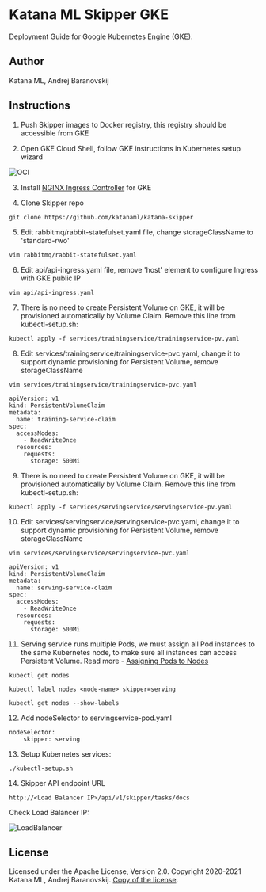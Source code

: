 # Katana ML Skipper GKE

Deployment Guide for Google Kubernetes Engine (GKE).

## Author

Katana ML, Andrej Baranovskij

## Instructions

1. Push Skipper images to Docker registry, this registry should be accessible from GKE

2. Open GKE Cloud Shell, follow GKE instructions in Kubernetes setup wizard

![OCI](https://github.com/katanaml/katana-skipper/blob/master/gke-shell.png)

3. Install [NGINX Ingress Controller](https://kubernetes.github.io/ingress-nginx/deploy/#gce-gke) for GKE

4. Clone Skipper repo

```
git clone https://github.com/katanaml/katana-skipper
```

5. Edit rabbitmq/rabbit-statefulset.yaml file, change storageClassName to 'standard-rwo'

```
vim rabbitmq/rabbit-statefulset.yaml
```

6. Edit api/api-ingress.yaml file, remove 'host' element to configure Ingress with GKE public IP

```
vim api/api-ingress.yaml
```

7. There is no need to create Persistent Volume on GKE, it will be provisioned automatically by Volume Claim. Remove this line from kubectl-setup.sh:

```
kubectl apply -f services/trainingservice/trainingservice-pv.yaml
```

8. Edit services/trainingservice/trainingservice-pvc.yaml, change it to support dynamic provisioning for Persistent Volume, remove storageClassName

```
vim services/trainingservice/trainingservice-pvc.yaml
```

```
apiVersion: v1
kind: PersistentVolumeClaim
metadata:
  name: training-service-claim
spec:
  accessModes:
    - ReadWriteOnce
  resources:
    requests:
      storage: 500Mi
```

9. There is no need to create Persistent Volume on GKE, it will be provisioned automatically by Volume Claim. Remove this line from kubectl-setup.sh:

```
kubectl apply -f services/servingservice/servingservice-pv.yaml
```

10. Edit services/servingservice/servingservice-pvc.yaml, change it to support dynamic provisioning for Persistent Volume, remove storageClassName

```
vim services/servingservice/servingservice-pvc.yaml
```

```
apiVersion: v1
kind: PersistentVolumeClaim
metadata:
  name: serving-service-claim
spec:
  accessModes:
    - ReadWriteOnce
  resources:
    requests:
      storage: 500Mi
```

11. Serving service runs multiple Pods, we must assign all Pod instances to the same Kubernetes node, to make sure all instances can access Persistent Volume. Read more - [Assigning Pods to Nodes](https://kubernetes.io/docs/concepts/scheduling-eviction/assign-pod-node/)

```
kubectl get nodes
```

```
kubectl label nodes <node-name> skipper=serving
```

```
kubectl get nodes --show-labels
```

12. Add nodeSelector to servingservice-pod.yaml

```
nodeSelector:
    skipper: serving
```

13. Setup Kubernetes services:

```
./kubectl-setup.sh
```

14. Skipper API endpoint URL

```
http://<Load Balancer IP>/api/v1/skipper/tasks/docs
```

Check Load Balancer IP:

![LoadBalancer](https://github.com/katanaml/katana-skipper/blob/master/gke-loadbalancer.png)

## License

Licensed under the Apache License, Version 2.0. Copyright 2020-2021 Katana ML, Andrej Baranovskij. [Copy of the license](https://github.com/katanaml/katana-pipeline/blob/master/LICENSE).
